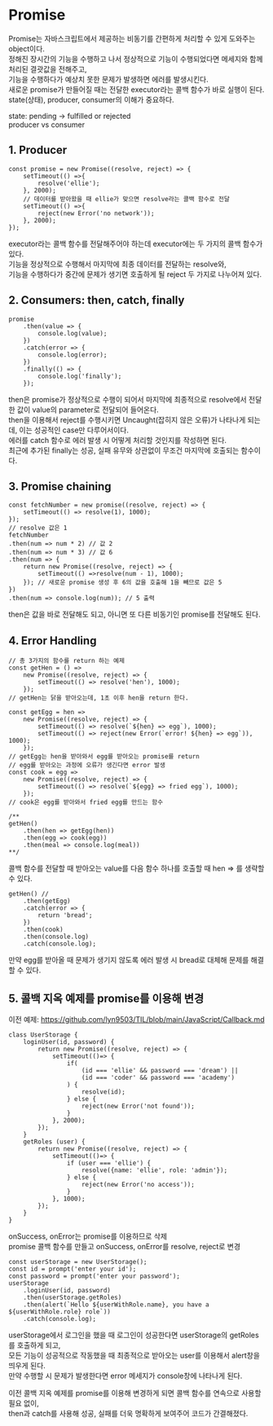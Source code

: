 # Promise
Promise는 자바스크립트에서 제공하는 비동기를 간편하게 처리할 수 있게 도와주는 object이다.  
정해진 장시간의 기능을 수행하고 나서 정상적으로 기능이 수행되었다면 메세지와 함께 처리된 결괏값을 전해주고,  
기능을 수행하다가 예상치 못한 문제가 발생하면 에러를 발생시킨다.  
새로운 promise가 만들어질 때는 전달한 executor라는 콜백 함수가 바로 실행이 된다.   
state(상태), producer, consumer의 이해가 중요하다.  

state: pending -> fulfilled or rejected  
producer vs consumer

## 1. Producer
```
const promise = new Promise((resolve, reject) => {
    setTimeout(() =>{
        resolve('ellie');
    }, 2000);
    // 데이터를 받아왔을 때 ellie가 맞으면 resolve라는 콜백 함수로 전달
    setTimeout(() =>{
        reject(new Error('no network'));
    }, 2000);
});
```
executor라는 콜백 함수를 전달해주어야 하는데 executor에는 두 가지의 콜백 함수가 있다.  
기능을 정상적으로 수행해서 마지막에 최종 데이터를 전달하는 resolve와,  
기능을 수행하다가 중간에 문제가 생기면 호출하게 될 reject 두 가지로 나누어져 있다.  

## 2. Consumers: then, catch, finally
```
promise
    .then(value => {
        console.log(value);
    })
    .catch(error => {
        console.log(error);
    })
    .finally(() => {
        console.log('finally');
    });
```
then은 promise가 정상적으로 수행이 되어서 마지막에 최종적으로 resolve에서 전달한 값이 value의 parameter로 전달되어 들어온다.  
then을 이용해서 reject를 수행시키면 Uncaught(잡히지 않은 오류)가 나타나게 되는데, 이는 성공적인 case만 다루어서이다.  
에러를 catch 함수로 에러 발생 시 어떻게 처리할 것인지를 작성하면 된다.  
최근에 추가된 finally는 성공, 실패 유무와 상관없이 무조건 마지막에 호출되는 함수이다.  

## 3. Promise chaining
```
const fetchNumber = new promise((resolve, reject) => {
    setTimeout(() => resolve(1), 1000);
});
// resolve 값은 1
fetchNumber
.then(num => num * 2) // 값 2
.then(num => num * 3) // 값 6
.then(num => {
    return new Promise((resolve, reject) => {
        setTimeout(() =>resolve(num - 1), 1000);
    }); // 새로운 promise 생성 후 6의 값을 호출해 1을 빼므로 값은 5
})
.then(num => console.log(num)); // 5 출력
```
then은 값을 바로 전달해도 되고, 아니면 또 다른 비동기인 promise를 전달해도 된다.  

## 4. Error Handling
```
// 총 3가지의 함수를 return 하는 예제
const getHen = () => 
    new Promise((resolve, reject) => {
        setTimeout(() => resolve('hen'), 1000);
    });
// getHen는 닭을 받아오는데, 1초 이후 hen을 return 한다.

const getEgg = hen =>
    new Promise((resolve, reject) => {
        setTimeout(() => resolve(`${hen} => egg`), 1000);
        setTimeout(() => reject(new Error(`error! ${hen} => egg`)), 1000);
    });
// getEgg는 hen을 받아와서 egg를 받아오는 promise를 return
// egg를 받아오는 과정에 오류가 생긴다면 error 발생
const cook = egg =>
    new Promise((resolve, reject) => {
        setTimeout(() => resolve(`${egg} => fried egg`), 1000);
    });
// cook은 egg를 받아와서 fried egg를 만드는 함수
```
```
/**
getHen()
    .then(hen => getEgg(hen))
    .then(egg => cook(egg))
    .then(meal => console.log(meal))
**/
```
콜백 함수를 전달할 때 받아오는 value를 다음 함수 하나를 호출할 때 hen => 를 생략할 수 있다.  

```
getHen() //
    .then(getEgg)
    .catch(error => {
        return 'bread';
    })
    .then(cook)
    .then(console.log)
    .catch(console.log);
```
만약 egg를 받아올 때 문제가 생기지 않도록 에러 발생 시 bread로 대체해 문제를 해결할 수 있다.  

## 5. 콜백 지옥 예제를 promise를 이용해 변경
이전 예제: https://github.com/lyn9503/TIL/blob/main/JavaScript/Callback.md  
```
class UserStorage {
    loginUser(id, password) {
        return new Promise((resolve, reject) => {
            setTimeout(()=> {
                if(
                    (id === 'ellie' && password === 'dream') || 
                    (id === 'coder' && password === 'academy')
                ) {
                    resolve(id);
                } else {
                    reject(new Error('not found'));
                }
            }, 2000);
        });
    }
    getRoles (user) {
        return new Promise((resolve, reject) => {
            setTimeout(()=> {
                if (user === 'ellie') {
                    resolve({name: 'ellie', role: 'admin'});
                } else {
                    reject(new Error('no access'));
                }
            }, 1000);
        });
    }
}
```
onSuccess, onError는 promise를 이용하므로 삭제  
promise 콜백 함수를 만들고 onSuccess, onError를 resolve, reject로 변경  

```
const userStorage = new UserStorage();
const id = prompt('enter your id');
const password = prompt('enter your password');
userStorage
    .loginUser(id, password)
    .then(userStorage.getRoles)
    .then(alert(`Hello ${userWithRole.name}, you have a ${userWithRole.role} role`))
    .catch(console.log);
```
userStorage에서 로그인을 했을 때 로그인이 성공한다면 userStorage의 getRoles를 호출하게 되고,  
모든 기능이 성공적으로 작동했을 때 최종적으로 받아오는 user를 이용해서 alert창을 띄우게 된다.  
만약 수행할 시 문제가 발생한다면 error 메세지가 console창에 나타나게 된다.  

이전 콜백 지옥 예제를 promise를 이용해 변경하게 되면 콜백 함수를 연속으로 사용할 필요 없이,  
then과 catch를 사용해 성공, 실패를 더욱 명확하게 보여주어 코드가 간결해졌다.
